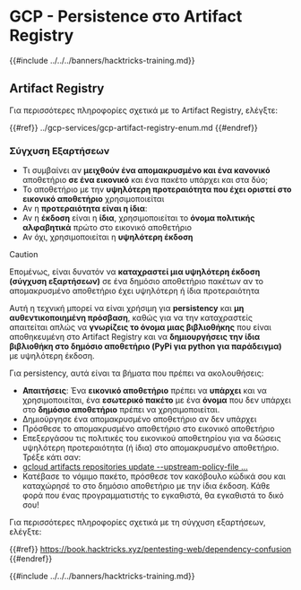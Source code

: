 # GCP - Persistence στο Artifact Registry

{{#include ../../../banners/hacktricks-training.md}}

## Artifact Registry

Για περισσότερες πληροφορίες σχετικά με το Artifact Registry, ελέγξτε:

{{#ref}}
../gcp-services/gcp-artifact-registry-enum.md
{{#endref}}

### Σύγχυση Εξαρτήσεων

- Τι συμβαίνει αν **μειχθούν ένα απομακρυσμένο και ένα κανονικό** αποθετήριο **σε ένα εικονικό** και ένα πακέτο υπάρχει και στα δύο;
- Το αποθετήριο με την **υψηλότερη προτεραιότητα που έχει οριστεί στο εικονικό αποθετήριο** χρησιμοποιείται
- Αν η **προτεραιότητα είναι η ίδια**:
- Αν η **έκδοση** είναι η **ίδια**, χρησιμοποιείται το **όνομα πολιτικής αλφαβητικά** πρώτο στο εικονικό αποθετήριο
- Αν όχι, χρησιμοποιείται η **υψηλότερη έκδοση**

> [!CAUTION]
> Επομένως, είναι δυνατόν να **καταχραστεί μια υψηλότερη έκδοση (σύγχυση εξαρτήσεων)** σε ένα δημόσιο αποθετήριο πακέτων αν το απομακρυσμένο αποθετήριο έχει υψηλότερη ή ίδια προτεραιότητα

Αυτή η τεχνική μπορεί να είναι χρήσιμη για **persistency** και **μη αυθεντικοποιημένη πρόσβαση**, καθώς για να την καταχραστείς απαιτείται απλώς να **γνωρίζεις το όνομα μιας βιβλιοθήκης** που είναι αποθηκευμένη στο Artifact Registry και να **δημιουργήσεις την ίδια βιβλιοθήκη στο δημόσιο αποθετήριο (PyPi για python για παράδειγμα)** με υψηλότερη έκδοση.

Για persistency, αυτά είναι τα βήματα που πρέπει να ακολουθήσεις:

- **Απαιτήσεις**: Ένα **εικονικό αποθετήριο** πρέπει να **υπάρχει** και να χρησιμοποιείται, ένα **εσωτερικό πακέτο** με ένα **όνομα** που δεν υπάρχει στο **δημόσιο αποθετήριο** πρέπει να χρησιμοποιείται.
- Δημιούργησε ένα απομακρυσμένο αποθετήριο αν δεν υπάρχει
- Πρόσθεσε το απομακρυσμένο αποθετήριο στο εικονικό αποθετήριο
- Επεξεργάσου τις πολιτικές του εικονικού αποθετηρίου για να δώσεις υψηλότερη προτεραιότητα (ή ίδια) στο απομακρυσμένο αποθετήριο.\
Τρέξε κάτι σαν:
- [gcloud artifacts repositories update --upstream-policy-file ...](https://cloud.google.com/sdk/gcloud/reference/artifacts/repositories/update#--upstream-policy-file)
- Κατέβασε το νόμιμο πακέτο, πρόσθεσε τον κακόβουλο κώδικά σου και καταχώρησέ το στο δημόσιο αποθετήριο με την ίδια έκδοση. Κάθε φορά που ένας προγραμματιστής το εγκαθιστά, θα εγκαθιστά το δικό σου!

Για περισσότερες πληροφορίες σχετικά με τη σύγχυση εξαρτήσεων, ελέγξτε:

{{#ref}}
https://book.hacktricks.xyz/pentesting-web/dependency-confusion
{{#endref}}

{{#include ../../../banners/hacktricks-training.md}}
